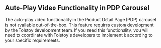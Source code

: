 ## Auto-Play Video Functionality in PDP Carousel

The auto-play video functionality in the Product Detail Page (PDP) carousel is not available out-of-the-box. This feature requires custom development by the Tolstoy development team. If you need this functionality, you will need to coordinate with Tolstoy's developers to implement it according to your specific requirements.
